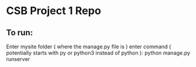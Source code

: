 # CSB Project 1 Repo
## To run:
Enter mysite folder ( where the manage.py file is )
enter command ( potentially starts with py or python3 instead of python ): python manage.py runserver
